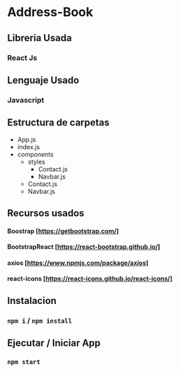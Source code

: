 # Address-Book

## Libreria Usada
### React Js
## Lenguaje Usado
### Javascript

## Estructura de carpetas

* App.js
* index.js
 * components
   * styles
     * Contact.js
     * Navbar.js
   * Contact.js
   * Navbar.js


## Recursos usados
#### Boostrap [https://getbootstrap.com/]
#### BootstrapReact [https://react-bootstrap.github.io/]
#### axios [https://www.npmjs.com/package/axios]
#### react-icons [https://react-icons.github.io/react-icons/]



## Instalacion
### `npm i` /  `npm install`

## Ejecutar / Iniciar App
### `npm start`
